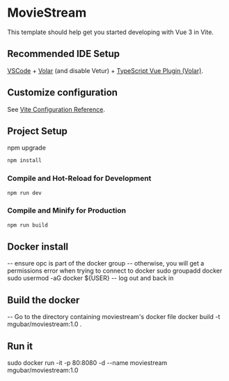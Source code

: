 # MovieStream

This template should help get you started developing with Vue 3 in Vite.

## Recommended IDE Setup

[VSCode](https://code.visualstudio.com/) + [Volar](https://marketplace.visualstudio.com/items?itemName=johnsoncodehk.volar) (and disable Vetur) + [TypeScript Vue Plugin (Volar)](https://marketplace.visualstudio.com/items?itemName=johnsoncodehk.vscode-typescript-vue-plugin).

## Customize configuration

See [Vite Configuration Reference](https://vitejs.dev/config/).

## Project Setup

npm upgrade

```sh
npm install
```

### Compile and Hot-Reload for Development

```sh
npm run dev
```

### Compile and Minify for Production

```sh
npm run build
```

## Docker install
-- ensure opc is part of the docker group
-- otherwise, you will get a permissions error when trying to connect to docker
sudo groupadd docker
sudo usermod -aG docker ${USER}
-- log out and back in


## Build the docker
-- Go to the directory containing moviestream's docker file
docker build -t mgubar/moviestream:1.0 .

## Run it
sudo docker run -it -p 80:8080 -d --name moviestream mgubar/moviestream:1.0